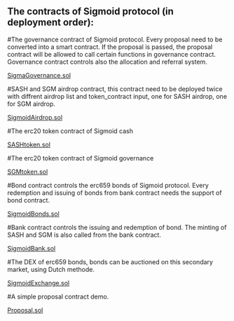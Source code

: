 
## The contracts of Sigmoid protocol (in deployment order):


#The governance contract of Sigmoid protocol. Every proposal need to be converted into a smart contract. If the proposal is passed, the proposal contract will be allowed to call certain functions in governance contract. Governance contract controls also the allocation and referral system.

[SigmaGovernance.sol](https://github.com/Sigmoid-Protocol/Sigmoid-main/blob/main/contracts/SigmaGovernance.sol)



#SASH and SGM airdrop contract, this contract need to be deployed twice with diffrent airdrop list and token_contract input, one for SASH airdrop, one for SGM airdrop.

[SigmoidAirdrop.sol](https://github.com/Sigmoid-Protocol/Sigmoid-main/blob/main/contracts/SigmoidAirdrop.sol)



#The erc20 token contract of Sigmoid cash

[SASHtoken.sol](https://github.com/Sigmoid-Protocol/Sigmoid-main/blob/main/contracts/SASHtoken.sol)



#The erc20 token contract of Sigmoid governance 

[SGMtoken.sol](https://github.com/Sigmoid-Protocol/Sigmoid-main/blob/main/contracts/SGMtoken.sol)



#Bond contract controls the erc659 bonds of Sigmoid protocol. Every redemption and issuing of bonds from bank contract needs the support of bond contract. 

[SigmoidBonds.sol](https://github.com/Sigmoid-Protocol/Sigmoid-main/blob/main/contracts/SigmoidBonds.sol)



#Bank contract controls the issuing and redemption of bond. The minting of SASH and SGM is also called from the bank contract.

[SigmoidBank.sol](https://github.com/Sigmoid-Protocol/Sigmoid-main/blob/main/contracts/SigmoidBank.sol)




#The DEX of erc659 bonds, bonds can be auctioned on this secondary market, using Dutch methode.

[SigmoidExchange.sol](https://github.com/Sigmoid-Protocol/Sigmoid-main/blob/main/contracts/SigmoidExchange.sol)




#A simple proposal contract demo.

[Proposal.sol](https://github.com/Sigmoid-Protocol/Sigmoid-main/blob/main/contracts/Proposal.sol)
